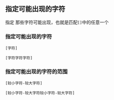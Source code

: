 ##  指定可能出现的字符
指定 那些字符可能出现，也就是匹配`[]`中的任意一个

###   指定可能出现的字符
```shell
[字符]
```
```shell
[字符字符字符]
```



###   指定可能出现的字符的范围
```shell
[较小字符-较大字符]
```
```shell
[较小字符-较大字符较小字符-较大字符]
```

